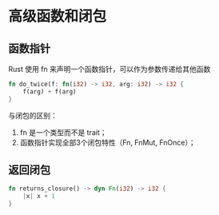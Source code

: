 # 高级函数和闭包
## 函数指针

Rust 使用 fn 来声明一个函数指针，可以作为参数传递给其他函数
```rust
fn do_twice(f: fn(i32) -> i32, arg: i32) -> i32 {
    f(arg) + f(arg)
}
```
与闭包的区别：
1. fn 是一个类型而不是 trait；
2. 函数指针实现全部3个闭包特性（Fn, FnMut, FnOnce）；

## 返回闭包
```rust
fn returns_closure() -> dyn Fn(i32) -> i32 {
    |x| x + 1
}
```